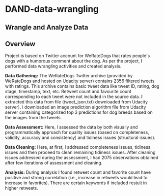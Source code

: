 # DAND-data-wrangling
## Wrangle and Analyze Data

## Overview
Project is based on Twitter account for WeRateDogs that rates people's dogs with a humorous comment about the dog. As per the project, I performed data wrangling activities and created analysis.

**Data Gathering:** The WeRateDogs Twitter archive (provided by WeRateDogs and hosted on Udacity server) contains 2356 filtered tweets with ratings. This archive contains basic tweet data like tweet ID, rating, dog stage, timestamp, text, etc. Retweet count and favourite count corresponding to each tweet were not included in the source data. I extracted this data from file (tweet_json.txt) downloaded from Udacity server). I downloaded an image prediction algorithm file from Udacity server containing categorized top 3 predictions for dog breeds based on the images from the tweets.

**Data Assessment:** Here, I assessed the data by both visually and programmatically approach for quality issues (based on completeness, validity, accuracy and consistency) and tidiness issues (structural issues).

**Data Cleaning:** Here, at first, I addressed completeness issues, tidiness issues and then proceed to clean remaining tidiness issues. After cleaning issues addressed during the assessment, I had 2075 observations obtained after few iterations of assessment and cleaning.

**Analysis:** During analysis I found retweet count and favorite count have positive and strong correlation (i.e., increase in retweets would lead to increase in favorites). There are certain keywords if included restult in higher retweets.
